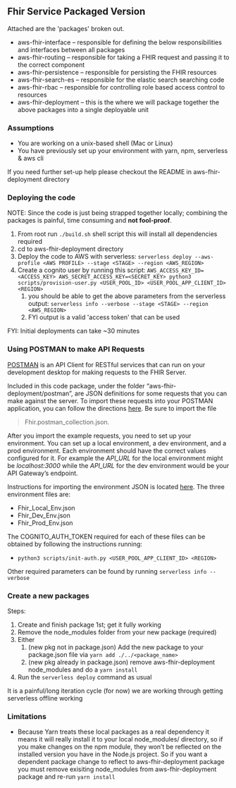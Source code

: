 ## Fhir Service Packaged Version

Attached are the 'packages' broken out.

- aws-fhir-interface – responsible for defining the below responsibilities and interfaces between all packages
- aws-fhir-routing – responsible for taking a FHIR request and passing it to the correct component
- aws-fhir-persistence – responsible for persisting the FHIR resources
- aws-fhir-search-es – responsible for the elastic search searching code
- aws-fhir-rbac – responsible for controlling role based access control to resources
- aws-fhir-deployment – this is the where we will package together the above packages into a single deployable unit

### Assumptions

- You are working on a unix-based shell (Mac or Linux)
- You have previously set up your environment with yarn, npm, serverless & aws cli

If you need further set-up help please checkout the README in aws-fhir-deployment directory

### Deploying the code

NOTE: Since the code is just being strapped together locally; combining the packages is painful, time consuming and **not fool-proof**.

1. From root run `./build.sh` shell script this will install all dependencies required
1. cd to aws-fhir-deployment directory
1. Deploy the code to AWS with serverless: `serverless deploy --aws-profile <AWS PROFILE> --stage <STAGE> --region <AWS_REGION>`
1. Create a cognito user by running this script: `AWS_ACCESS_KEY_ID=<ACCESS_KEY> AWS_SECRET_ACCESS_KEY=<SECRET_KEY> python3 scripts/provision-user.py <USER_POOL_ID> <USER_POOL_APP_CLIENT_ID> <REGION>`
   1. you should be able to get the above parameters from the serverless output: `serverless info --verbose --stage <STAGE> --region <AWS_REGION>`
   1. FYI output is a valid 'access token' that can be used

FYI: Initial deployments can take ~30 minutes

### Using POSTMAN to make API Requests

[POSTMAN](https://www.postman.com/) is an API Client for RESTful services that can run on your development desktop for making requests to the FHIR Server.

Included in this code package, under the folder “aws-fhir-deployment/postman”, are JSON definitions for some requests that you can make against the server. To import these requests into your POSTMAN application, you can follow the directions [here](https://kb.datamotion.com/?ht_kb=postman-instructions-for-exporting-and-importing). Be sure to import the file

> Fhir.postman_collection.json.

After you import the example requests, you need to set up your environment. You can set up a local environment, a dev environment, and a prod environment. Each environment should have the correct values configured for it. For example the _API_URL_ for the local environment might be _localhost:3000_ while the _API_URL_ for the dev environment would be your API Gateway’s endpoint.

Instructions for importing the environment JSON is located [here](https://thinkster.io/tutorials/testing-backend-apis-with-postman/managing-environments-in-postman). The three environment files are:

- Fhir_Local_Env.json
- Fhir_Dev_Env.json
- Fhir_Prod_Env.json

The COGNITO_AUTH_TOKEN required for each of these files can be obtained by following the instructions running:

- `python3 scripts/init-auth.py <USER_POOL_APP_CLIENT_ID> <REGION>`

Other required parameters can be found by running `serverless info --verbose`

### Create a new packages

Steps:

1. Create and finish package 1st; get it fully working
1. Remove the node_modules folder from your new package (required)
1. Either
   1. (new pkg not in package.json) Add the new package to your package.json file via `yarn add ./../<package_name>`
   1. (new pkg already in package.json) remove aws-fhir-deployment node_modules and do a `yarn install`
1. Run the `serverless deploy` command as usual

It is a painful/long iteration cycle (for now) we are working through getting serverless offline working

### Limitations

- Because Yarn treats these local packages as a real dependency it means it will really install it to your local node_modules/ directory, so if you make changes on the npm module, they won’t be reflected on the installed version you have in the Node.js project. So if you want a dependent package change to reflect to aws-fhir-deployment package you must remove exisiting node_modules from aws-fhir-deployment package and re-run `yarn install`
